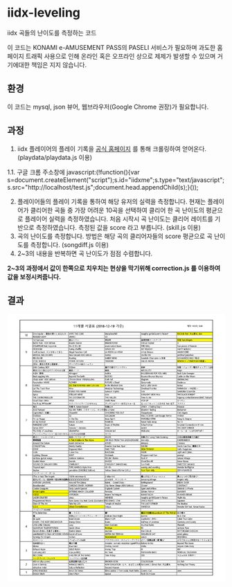 # iidx-leveling
iidx 곡들의 난이도를 측정하는 코드

이 코드는 KONAMI e-AMUSEMENT PASS의 PASELI 서비스가 필요하며 과도한 홈페이지 트래픽 사용으로 인해 온라인 혹은 오프라인 상으로 제제가 발생할 수 있으며 거기에대한 책임은 지지 않습니다.

## 환경
이 코드는 mysql, json 뷰어, 웹브라우저(Google Chrome 권장)가 필요합니다.

## 과정
 1. iidx 플레이어의 플레이 기록을 [공식 홈페이지](https://p.eagate.573.jp/game/2dx/26/top/index.html) 를 통해 크롤링하여 얻어온다. (playdata/playdata.js 이용)
 
  1.1. 구글 크롬 주소창에
  javascript:(!function(){var  s=document.createElement("script");s.id="iidxme";s.type="text/javascript";s.src="http://localhost/test.js";document.head.appendChild(s);}());
  
 2. 플레이어들의 플레이 기록을 통하여 해당 유저의 실력을 측정합니다. 현재는 플레이어가 클리어한 곡들 중 가장 어려운 10곡을 선택하여 클리어 한 곡 난이도의 평균으로 플레이어 실력을 측정하였습니다. 처음 시작시 곡 난이도는 클리어 레이트를 기반으로 측정하였습니다. 측정된 값을 score 라고 부릅니다. (skill.js 이용)
 3. 곡의 난이도를 측정합니다. 방법은 해당 곡의 클리어자들의 score 평균으로 곡 난이도를 측정합니다. (songdiff.js 이용)
 4. 2~3의 내용을 반복하면 곡 난이도가 점점 수렴합니다.

 **2~3의 과정에서 값이 한쪽으로 치우치는 현상을 막기위해 correction.js 를 이용하여 값을 보정시켜줍니다.**

## 결과
![결과 서열표](/img/result.png)
